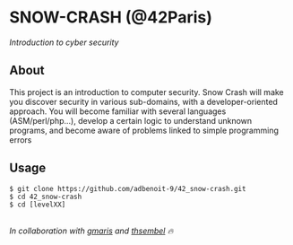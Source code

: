 # SNOW-CRASH (@42Paris)

 *Introduction to cyber security*
 
## About

This project is an introduction to computer security. Snow Crash will make you discover security in various sub-domains, with a developer-oriented approach. You will become familiar with several languages (ASM/perl/php…), develop a certain logic to understand unknown programs, and become aware of problems linked to simple programming errors

## Usage
```
$ git clone https://github.com/adbenoit-9/42_snow-crash.git
$ cd 42_snow-crash
$ cd [levelXX]
```
\
*In collaboration with [gmaris][1] and [thsembel][2] 🔥*

[1]: https://github.com/gmaris42
[2]: https://github.com/Gropopus
